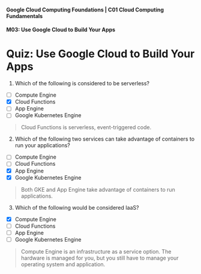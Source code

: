 #### Google Cloud Computing Foundations | C01 Cloud Computing Fundamentals
#### M03: Use Google Cloud to Build Your Apps

# Quiz: Use Google Cloud to Build Your Apps

1. Which of the following is considered to be serverless?
- [ ] Compute Engine
- [x] Cloud Functions
- [ ] App Engine
- [ ] Google Kubernetes Engine
> Cloud Functions is serverless, event-triggered code.

2. Which of the following two services can take advantage of containers to run your applications?
- [ ] Compute Engine
- [ ] Cloud Functions
- [x] App Engine
- [x] Google Kubernetes Engine
> Both GKE and App Engine take advantage of containers to run applications.

3. Which of the following would be considered IaaS?
- [x] Compute Engine
- [ ] Cloud Functions
- [ ] App Engine
- [ ] Google Kubernetes Engine
> Compute Engine is an infrastructure as a service option. The hardware is managed for you, but you still have to manage your operating system and application.